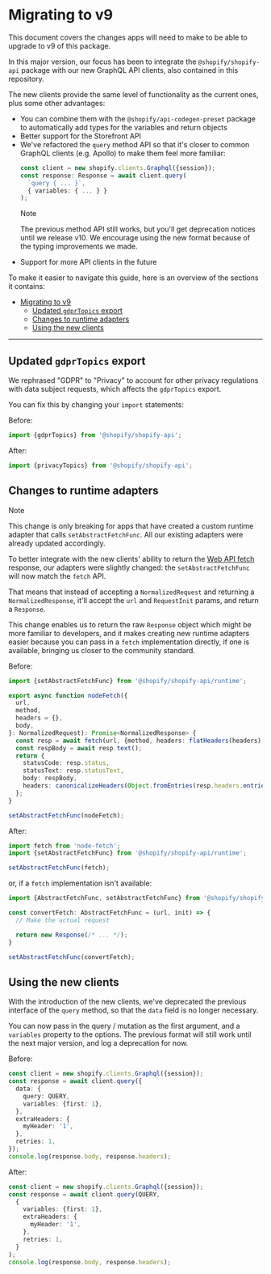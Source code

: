 # Migrating to v9

This document covers the changes apps will need to make to be able to upgrade to v9 of this package.

In this major version, our focus has been to integrate the `@shopify/shopify-api` package with our new GraphQL API clients, also contained in this repository.

The new clients provide the same level of functionality as the current ones, plus some other advantages:
- You can combine them with the `@shopify/api-codegen-preset` package to automatically add types for the variables and return objects
- Better support for the Storefront API
- We've refactored the `query` method API so that it's closer to common GraphQL clients (e.g. Apollo) to make them feel more familiar:
    ```ts
    const client = new shopify.clients.Graphql({session});
    const response: Response = await client.query(
      `query { ... }`,
      { variables: { ... } }
    );
    ```
    > [!NOTE]
    > The previous method API still works, but you'll get deprecation notices until we release v10.
    > We encourage using the new format because of the typing improvements we made.
- Support for more API clients in the future

To make it easier to navigate this guide, here is an overview of the sections it contains:

- [Migrating to v9](#migrating-to-v9)
  - [Updated `gdprTopics` export](#updated-gdprtopics-export)
  - [Changes to runtime adapters](#changes-to-runtime-adapters)
  - [Using the new clients](#using-the-new-clients)

---

## Updated `gdprTopics` export

We rephrased "GDPR" to "Privacy" to account for other privacy regulations with data subject requests, which affects the `gdprTopics` export.

You can fix this by changing your `import` statements:

Before:

```ts
import {gdprTopics} from '@shopify/shopify-api';
```

After:

```ts
import {privacyTopics} from '@shopify/shopify-api';
```

## Changes to runtime adapters

> [!NOTE]
> This change is only breaking for apps that have created a custom runtime adapter that calls `setAbstractFetchFunc`.
> All our existing adapters were already updated accordingly.

To better integrate with the new clients' ability to return the [Web API fetch](https://developer.mozilla.org/en-US/docs/Web/API/Fetch_API) response, our adapters were slightly changed: the `setAbstractFetchFunc` will now match the `fetch` API.

That means that instead of accepting a `NormalizedRequest` and returning a `NormalizedResponse`, it'll accept the `url` and `RequestInit` params, and return a `Response`.

This change enables us to return the raw `Response` object which might be more familiar to developers, and it makes creating new runtime adapters easier because you can pass in a `fetch` implementation directly, if one is available, bringing us closer to the community standard.

Before:

```ts
import {setAbstractFetchFunc} from '@shopify/shopify-api/runtime';

export async function nodeFetch({
  url,
  method,
  headers = {},
  body,
}: NormalizedRequest): Promise<NormalizedResponse> {
  const resp = await fetch(url, {method, headers: flatHeaders(headers), body});
  const respBody = await resp.text();
  return {
    statusCode: resp.status,
    statusText: resp.statusText,
    body: respBody,
    headers: canonicalizeHeaders(Object.fromEntries(resp.headers.entries())),
  };
}

setAbstractFetchFunc(nodeFetch);
```

After:

```ts
import fetch from 'node-fetch';
import {setAbstractFetchFunc} from '@shopify/shopify-api/runtime';

setAbstractFetchFunc(fetch);
```

or, if a `fetch` implementation isn't available:

```ts
import {AbstractFetchFunc, setAbstractFetchFunc} from '@shopify/shopify-api/runtime';

const convertFetch: AbstractFetchFunc = (url, init) => {
  // Make the actual request

  return new Response(/* ... */);
}

setAbstractFetchFunc(convertFetch);
```

## Using the new clients

With the introduction of the new clients, we've deprecated the previous interface of the `query` method, so that the `data` field is no longer necessary.

You can now pass in the query / mutation as the first argument, and a `variables` property to the options.
The previous format will still work until the next major version, and log a deprecation for now.

Before:

```ts
const client = new shopify.clients.Graphql({session});
const response = await client.query({
  data: {
    query: QUERY,
    variables: {first: 1},
  },
  extraHeaders: {
    myHeader: '1',
  },
  retries: 1,
});
console.log(response.body, response.headers);
```

After:

```ts
const client = new shopify.clients.Graphql({session});
const response = await client.query(QUERY,
  {
    variables: {first: 1},
    extraHeaders: {
      myHeader: '1',
    },
    retries: 1,
  }
);
console.log(response.body, response.headers);
```

